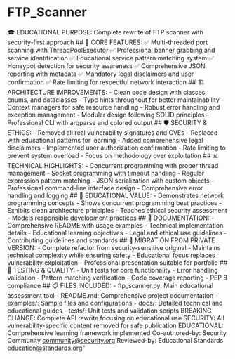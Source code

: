 # FTP_Scanner
🎓 EDUCATIONAL PURPOSE: Complete rewrite of FTP scanner with security-first approach  ## 🔧 CORE FEATURES: ✅ Multi-threaded port scanning with ThreadPoolExecutor ✅ Professional banner grabbing and service identification   ✅ Educational service pattern matching system ✅ Honeypot detection for security awareness ✅ Comprehensive JSON reporting with metadata ✅ Mandatory legal disclaimers and user confirmation ✅ Rate limiting for respectful network interaction  ## 🏗️ ARCHITECTURE IMPROVEMENTS: - Clean code design with classes, enums, and dataclasses - Type hints throughout for better maintainability - Context managers for safe resource handling - Robust error handling and exception management - Modular design following SOLID principles - Professional CLI with argparse and colored output  ## 🛡️ SECURITY & ETHICS: - Removed all real vulnerability signatures and CVEs - Replaced with educational patterns for learning - Added comprehensive legal disclaimers - Implemented user authorization confirmation - Rate limiting to prevent system overload - Focus on methodology over exploitation  ## 📊 TECHNICAL HIGHLIGHTS: - Concurrent programming with proper thread management - Socket programming with timeout handling - Regular expression pattern matching - JSON serialization with custom objects - Professional command-line interface design - Comprehensive error handling and logging  ## 🎯 EDUCATIONAL VALUE: - Demonstrates network programming concepts - Shows concurrent programming best practices - Exhibits clean architecture principles - Teaches ethical security assessment - Models responsible development practices  ## 📝 DOCUMENTATION: - Comprehensive README with usage examples - Technical implementation details - Educational learning objectives - Legal and ethical use guidelines - Contributing guidelines and standards  ## 🔄 MIGRATION FROM PRIVATE VERSION: - Complete refactor from security-sensitive original - Maintains technical complexity while ensuring safety - Educational focus replaces vulnerability exploitation - Professional presentation suitable for portfolio  ## 🧪 TESTING & QUALITY: - Unit tests for core functionality - Error handling validation - Pattern matching verification - Code coverage reporting - PEP 8 compliance  ## 📋 FILES INCLUDED: - ftp_scanner.py: Main educational assessment tool - README.md: Comprehensive project documentation - examples/: Sample files and configurations - docs/: Detailed technical and educational guides - tests/: Unit tests and validation scripts  BREAKING CHANGE: Complete API rewrite focusing on educational use SECURITY: All vulnerability-specific content removed for safe publication EDUCATIONAL: Comprehensive learning framework implemented  Co-authored-by: Security Community <community@security.org> Reviewed-by: Educational Standards <education@standards.org>"
